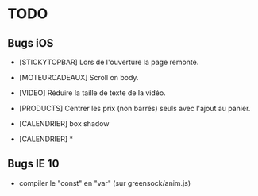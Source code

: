 # TODO

## Bugs iOS

- [STICKYTOPBAR] Lors de l'ouverture la page remonte.
- [MOTEURCADEAUX] Scroll on body.
- [VIDEO] Réduire la taille de texte de la vidéo.
- [PRODUCTS] Centrer les prix (non barrés) seuls avec l'ajout au panier.

- [CALENDRIER] box shadow
- [CALENDRIER] *

## Bugs IE 10
- compiler le "const" en "var" (sur greensock/anim.js)